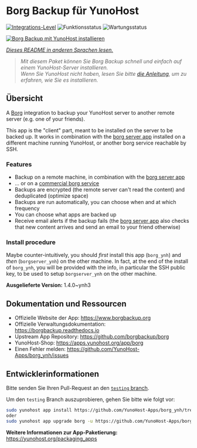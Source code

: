 <!--
N.B.: Diese README wurde automatisch von <https://github.com/YunoHost/apps/tree/master/tools/readme_generator> generiert.
Sie darf NICHT von Hand bearbeitet werden.
-->

# Borg Backup für YunoHost

[![Integrations-Level](https://apps.yunohost.org/badge/integration/borg)](https://ci-apps.yunohost.org/ci/apps/borg/)
![Funktionsstatus](https://apps.yunohost.org/badge/state/borg)
![Wartungsstatus](https://apps.yunohost.org/badge/maintained/borg)

[![Borg Backup mit YunoHost installieren](https://install-app.yunohost.org/install-with-yunohost.svg)](https://install-app.yunohost.org/?app=borg)

*[Dieses README in anderen Sprachen lesen.](./ALL_README.md)*

> *Mit diesem Paket können Sie Borg Backup schnell und einfach auf einem YunoHost-Server installieren.*  
> *Wenn Sie YunoHost nicht haben, lesen Sie bitte [die Anleitung](https://yunohost.org/install), um zu erfahren, wie Sie es installieren.*

## Übersicht

A [Borg](https://borgbackup.readthedocs.io/en/stable/index.html#what-is-borgbackup) integration to backup your YunoHost server to another remote server (e.g. one of your friends).

This app is the "client" part, meant to be installed on the server to be backed up. It works in combination with the [borg server app](https://apps.yunohost.org/app/borgserver) installed on a different machine running YunoHost, or another borg service reachable by SSH.

### Features

- Backup on a remote machine, in combination with the [borg server app](https://apps.yunohost.org/app/borgserver)
- ... or on a [commercial borg service](https://www.borgbackup.org/support/commercial.html)
- Backups are encrypted (the remote server can't read the content) and deduplicated (optimize space)
- Backups are run automatically, you can choose when and at which frequency
- You can choose what apps are backed up
- Receive email alerts if the backup fails (the [borg server app](https://apps.yunohost.org/app/borgserver) also checks that new content arrives and send an email to your friend otherwise)

### Install procedure

Maybe counter-intuitively, you should *first* install this app (`borg_ynh`) and *then* (`borgserver_ynh`) on the other machine. In fact, at the end of the install of `borg_ynh`, you will be provided with the info, in particular the SSH public key, to be used to setup `borgserver_ynh` on the other machine.


**Ausgelieferte Version:** 1.4.0~ynh3
## Dokumentation und Ressourcen

- Offizielle Website der App: <https://www.borgbackup.org>
- Offizielle Verwaltungsdokumentation: <https://borgbackup.readthedocs.io>
- Upstream App Repository: <https://github.com/borgbackup/borg>
- YunoHost-Shop: <https://apps.yunohost.org/app/borg>
- Einen Fehler melden: <https://github.com/YunoHost-Apps/borg_ynh/issues>

## Entwicklerinformationen

Bitte senden Sie Ihren Pull-Request an den [`testing` branch](https://github.com/YunoHost-Apps/borg_ynh/tree/testing).

Um den `testing` Branch auszuprobieren, gehen Sie bitte wie folgt vor:

```bash
sudo yunohost app install https://github.com/YunoHost-Apps/borg_ynh/tree/testing --debug
oder
sudo yunohost app upgrade borg -u https://github.com/YunoHost-Apps/borg_ynh/tree/testing --debug
```

**Weitere Informationen zur App-Paketierung:** <https://yunohost.org/packaging_apps>

